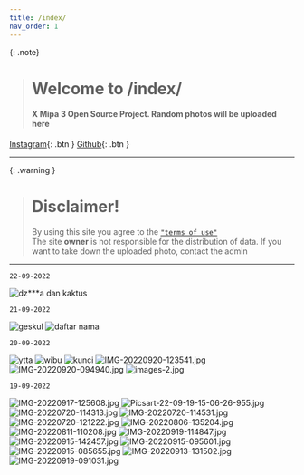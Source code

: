 ```yaml
---
title: /index/
nav_order: 1
---
```


{: .note}
> # Welcome to /index/
> #### X Mipa 3 Open Source Project. Random photos will be uploaded here

[Instagram](https://instagram.com/xmipa3_masaba?igshid=YmMyMTA2M2Y=){: .btn } [Github](https://github.com/unofficialmipa3/unofficialmipa3.github.io/){: .btn }

___

{: .warning }
> # Disclaimer!
> By using this site you agree to the [```"terms of use"```](termofuse.md) <br>
> The site **owner** is not responsible for the distribution of data. If you want to take down the uploaded photo, contact the admin

___

```22-09-2022```

![dz***a dan kaktus](https://i.postimg.cc/NjzTSHQj/IMG-20220922-103904.jpg)

```21-09-2022```

![geskul](https://i.postimg.cc/xTdPC7Pk/IMG-20220921-145950.jpg)
![daftar nama](https://i.postimg.cc/tC1NFjjx/IMG-20220921-073414.jpg)

```20-09-2022```

![ytta](https://i.ibb.co/68SrmD6/IMG-20220920-143235.jpg)
![wibu](https://i.postimg.cc/sgnxmhk8/Picsart-22-09-20-13-52-19-449.jpg)
![kunci](https://i.ibb.co/0f4bwHv/Picsart-22-09-20-14-03-31-691.png)
![IMG-20220920-123541.jpg](https://i.postimg.cc/Qdkyq4G8/IMG-20220920-123541.jpg)
![IMG-20220920-094940.jpg](https://i.postimg.cc/bvdv7Ncd/IMG-20220920-094940.jpg)
![images-2.jpg](https://i.postimg.cc/ncnYc0g7/images-2.jpg)

```19-09-2022```

![IMG-20220917-125608.jpg](https://i.postimg.cc/DzKdQ9q0/IMG-20220917-125608.jpg)
![Picsart-22-09-19-15-06-26-955.jpg](https://i.postimg.cc/5ydZkWXr/Picsart-22-09-19-15-06-26-955.jpg)
![IMG-20220720-114313.jpg](https://i.postimg.cc/2yt6c4GX/IMG-20220720-114313.jpg)
![IMG-20220720-114531.jpg](https://i.postimg.cc/xjpc12Qy/IMG-20220720-114531.jpg)
![IMG-20220720-121222.jpg](https://i.postimg.cc/NfyLyzfh/IMG-20220720-121222.jpg)
![IMG-20220806-135204.jpg](https://i.postimg.cc/vB6Sxyjg/IMG-20220806-135204.jpg)
![IMG-20220811-110208.jpg](https://i.postimg.cc/fWFvdYKF/IMG-20220811-110208.jpg)
![IMG-20220919-114847.jpg](https://i.postimg.cc/C5vXC5c7/IMG-20220919-114847.jpg)
![IMG-20220915-142457.jpg](https://i.postimg.cc/kXc3Yt8s/IMG-20220915-142457.jpg)
![IMG-20220915-095601.jpg](https://i.postimg.cc/90P5hDkW/IMG-20220915-095601.jpg)
![IMG-20220915-085655.jpg](https://i.postimg.cc/YCztjdwV/IMG-20220915-085655.jpg)
![IMG-20220913-131502.jpg](https://i.postimg.cc/13Q99Lbw/IMG-20220913-131502.jpg)
![IMG-20220919-091031.jpg](https://i.postimg.cc/tgdpZ2Qw/IMG-20220919-091031.jpg)
